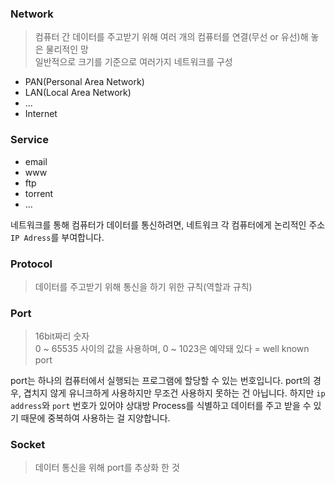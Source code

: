 ### Network

> 컴퓨터 간 데이터를 주고받기 위해 여러 개의 컴퓨터를 연결(무선 or 유선)해 놓은 물리적인 망<br>
> 일반적으로 크기를 기준으로 여러가지 네트워크를 구성

- PAN(Personal Area Network)
- LAN(Local Area Network)
- ...
- Internet

### Service
- email
- www
- ftp
- torrent
- ...

네트워크를 통해 컴퓨터가 데이터를 통신하려면, 네트워크 각 컴퓨터에게 논리적인 주소<code>IP Adress</code>를 부여합니다.

### Protocol

> 데이터를 주고받기 위해 통신을 하기 위한 규칙(역할과 규칙)

### Port
> 16bit짜리 숫자<br>
> 0 ~ 65535 사이의 값을 사용하며, 0 ~ 1023은 예약돼 있다 = well known port

port는 하나의 컴퓨터에서 실행되는 프로그램에 할당할 수 있는 번호입니다. port의 경우, 겹치지 않게 유니크하게 사용하지만 무조건 사용하지 못하는 건 아닙니다.
하지만 <code>ip address</code>와 <code>port</code> 번호가 있어야 상대방 Process를 식별하고 데이터를 주고 받을 수 있기 때문에 중복하여 사용하는 걸 지양합니다.

### Socket
> 데이터 통신을 위해 port를 추상화 한 것

